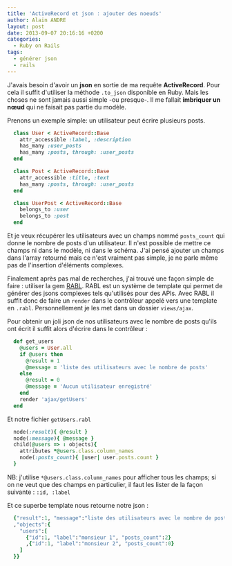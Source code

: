 ```yaml
---
title: 'ActiveRecord et json : ajouter des noeuds'
author: Alain ANDRE
layout: post
date: 2013-09-07 20:16:16 +0200
categories:
  - Ruby on Rails
tags:
  - générer json
  - rails
---
```

J'avais besoin d'avoir un **json** en sortie de ma requête **ActiveRecord**. Pour cela il suffit d'utiliser la méthode `.to_json` disponible en Ruby. Mais les choses ne sont jamais aussi simple -ou presque-. Il me fallait **imbriquer un nœud** qui ne faisait pas partie du modèle.

Prenons un exemple simple: un utilisateur peut écrire plusieurs posts.
```ruby
  class User < ActiveRecord::Base
    attr_accessible :label, :description
    has_many :user_posts
    has_many :posts, through: :user_posts
  end

  class Post < ActiveRecord::Base
    attr_accessible :title, :text
    has_many :posts, through: :user_posts
  end

  class UserPost < ActiveRecord::Base
    belongs_to :user
    belongs_to :post
  end
```

Et je veux récupérer les utilisateurs avec un champs nommé `posts_count` qui donne le nombre de posts d'un utilisateur. Il n'est possible de mettre ce champs ni dans le modèle, ni dans le schéma. J'ai pensé ajouter un champs dans l'array retourné mais ce n'est vraiment pas simple, je ne parle même pas de l'insertion d'éléments complexes.

Finalement après pas mal de recherches, j'ai trouvé une façon simple de faire : utiliser la gem [RABL][1]. RABL est un système de template qui permet de générer des jsons complexes tels qu'utilisés pour des APIs. Avec RABL il suffit donc de faire un `render` dans le contrôleur appelé vers une template en `.rabl`. Personnellement je les met dans un dossier `views/ajax`.

Pour obtenir un joli json de nos utilisateurs avec le nombre de posts qu'ils ont écrit il suffit alors d'écrire dans le contrôleur :
```ruby
  def get_users
    @users = User.all
    if @users then
      @result = 1
      @message = 'liste des utilisateurs avec le nombre de posts'
    else
      @result = 0
      @message = 'Aucun utilisateur enregistré'
    end
    render 'ajax/getUsers'
  end
```

Et notre fichier `getUsers.rabl`
```ruby
  node(:result){ @result }
  node(:message){ @message }
  child(@users => : objects){
    attributes *@users.class.column_names
    node(:posts_count){ |user| user.posts.count }
  }
```

NB: j'utilise `*@users.class.column_names` pour afficher tous les champs; si on ne veut que des champs en particulier, il faut les lister de la façon suivante : `:id, :label`

Et ce superbe template nous retourne notre json :
```ruby
  {"result":1, "message":"liste des utilisateurs avec le nombre de posts"
  ,"objects":{
    "users":[
      {"id":1, "label":"monsieur 1", "posts_count":2}
      ,{"id":1, "label":"monsieur 2", "posts_count":0}
    ]
  }}
```

 [1]: http://rubydoc.info/gems/rabl/
